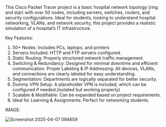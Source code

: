 This Cisco Packet Tracer project is a basic hospital network topology (ring and star) with over 50 nodes, including servers, switches, routers, and security configurations. Ideal for students, looking to understand hospital networking, VLANs, and network security, this project provides a realistic simulation of a hospital’s IT infrastructure.

Key Features:																																																																																																														
1. 50+ Nodes: Includes PCs, laptops, and printers                                                                                                                             																						
2. Servers Included: HTTP and FTP servers configured.																																																																																			
3. Static Routing: Properly structured network traffic management.																																																																																						
4. Switching & Redundancy: Designed for minimal downtime and efficient communication. Proper Labeling & IP Addressing: All devices, VLANs, and connections are clearly labeled for easy understanding.                  
5.  Segmentation: Departments are logically separated for better security.																																																																																																																		
6. Dummy VPN Setup: A placeholder VPN is included, which can be configured if needed.(isolated but working properly)                                                                                                          
7. Scalable & Modifiable: Can be expanded based on project requirements.	                                                                                                                                																						
9. Ideal for Learning & Assignments: Perfect for networking students.

IMAGE:


![Screenshot 2025-04-07 094659](https://github.com/user-attachments/assets/ac028478-6cc7-4ee1-93d9-b2d6fb2f29d9)
